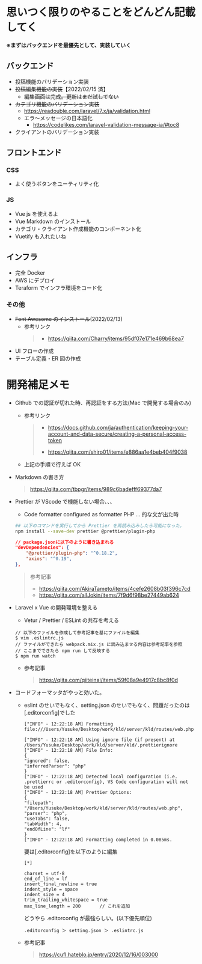 # 思いつく限りのやることをどんどん記載してく

**※まずはバックエンドを最優先として、実装していく**

## バックエンド

-   投稿機能のバリデーション実装
-   ~~投稿編集機能の実装~~【2022/02/15 済】
    -   ~~編集画面は完成。更新はまだ試してない~~
-   ~~カテゴリ機能のバリデーション実装~~
    -   https://readouble.com/laravel/7.x/ja/validation.html
    -   エラ〜メッセージの日本語化
        -   https://codelikes.com/laravel-validation-message-ja/#toc8
-   クライアントのバリデーション実装

## フロントエンド

### CSS

-   よく使うボタンをユーティリティ化

### JS

-   Vue js を使えるよ
-   Vue Markdown のインストール
-   カテゴリ・クライアント作成機能のコンポーネント化
-   Vuetify も入れたいね

## インフラ

-   完全 Docker
-   AWS にデプロイ
-   Teraform でインフラ環境をコード化

### その他

-   ~~Font Awesome のインストール~~(2022/02/13)
    -   参考リンク
        > -   https://qiita.com/Charry/items/95df07e171e469b68ea7
-   UI フローの作成
-   テーブル定義・ER 図の作成

# 開発補足メモ

-   Github での認証が切れた時、再認証をする方法(Mac で開発する場合のみ)

    -   参考リンク
        > -   https://docs.github.com/ja/authentication/keeping-your-account-and-data-secure/creating-a-personal-access-token
        >
        > -   https://qiita.com/shiro01/items/e886aa1e4beb404f9038
    -   上記の手順で行えば OK

-   Markdown の書き方

    > https://qiita.com/tbpgr/items/989c6badefff69377da7

-   Prettier が VScode で機能しない場合、、、

    -   Code formatter configured as formatter PHP ... 的な文が出た時

    ```bash
    ## 以下のコマンドを実行してから Prettier を再読み込みしたら可能になった。
    npm install --save-dev prettier @prettier/plugin-php
    ```

    ```json
    // package.jsonに以下のように書き込まれる
    "devDependencies": {
        "@prettier/plugin-php": "^0.18.2",
        "axios": "^0.19",
    },
    ```

    > 参考記事
    >
    > -   https://qiita.com/AkiraTameto/items/4cefe2608b03f396c7cd
    > -   https://qiita.com/allJokin/items/7f9d6f98be27449ab624

-   Laravel x Vue の開発環境を整える

    -   Vetur / Prettier / ESLint の共存を考える

    ```
    // 以下のファイルを作成して参考記事を基にファイルを編集
    $ vim .eslintrc.js
    // ファイルができたら webpack.mix.js に読み込ませる内容は参考記事を参照
    // ここまでできたら npm run して反映する
    $ npm run watch
    ```

    -   参考記事
        > https://qiita.com/qiiteinai/items/59f08a9e4917c8bc8f0d

-   コードフォーマッタがやっと効いた。

    -   eslint のせいでもなく、setting.json のせいでもなく、問題だったのは[.editorconfig]でした

        ```
        ["INFO" - 12:22:18 AM] Formatting file:///Users/Yusuke/Desktop/work/kld/server/kld/routes/web.php

        ["INFO" - 12:22:18 AM] Using ignore file (if present) at /Users/Yusuke/Desktop/work/kld/server/kld/.prettierignore
        ["INFO" - 12:22:18 AM] File Info:
        {
        "ignored": false,
        "inferredParser": "php"
        }
        ["INFO" - 12:22:18 AM] Detected local configuration (i.e. .prettierrc or .editorconfig), VS Code configuration will not be used
        ["INFO" - 12:22:18 AM] Prettier Options:
        {
        "filepath": "/Users/Yusuke/Desktop/work/kld/server/kld/routes/web.php",
        "parser": "php",
        "useTabs": false,
        "tabWidth": 4,
        "endOfLine": "lf"
        }
        ["INFO" - 12:22:18 AM] Formatting completed in 0.085ms.
        ```

        要は[.editorconfig]を以下のように編集

        ```
        [*]

        charset = utf-8
        end_of_line = lf
        insert_final_newline = true
        indent_style = space
        indent_size = 4
        trim_trailing_whitespace = true
        max_line_length = 200       // これを追加
        ```

        どうやら .editorconfig が最強らしい。(以下優先順位)

        ```
        .editorconfig ＞ setting.json ＞ .eslintrc.js
        ```

    -   参考記事
        > https://cufl.hateblo.jp/entry/2020/12/16/003000
